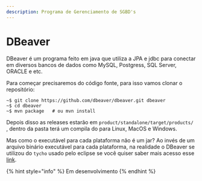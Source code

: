 ```yaml
---
description: Programa de Gerenciamento de SGBD's
---
```


# DBeaver

  DBeaver é um programa feito em java que utiliza a JPA e jdbc para conectar em diversos bancos de dados como MySQL, Postgress, SQL Server, ORACLE e etc.

  Para começar precisaremos do código fonte, para isso vamos clonar o repositório:

```text
~$ git clone https://github.com/dbeaver/dbeaver.git dbeaver
~$ cd dbeaver
~$ mvn package   # ou mvn install 
```

Depois disso as releases estarão em  `product/standalone/target/products/` , dentro da pasta terá um compila do para Linux, MacOS e Windows.

Mas como o executável para cada plataforma não é um jar? Ao invés de um arquivo binário executável para cada plataforma, na realidade o DBeaver se utilizou do `tycho` usado pelo eclipse se você quiser saber mais acesso esse [link](https://git.eclipse.org/c/tycho/org.eclipse.tycho-demo.git/tree/itp01/tycho.demo.itp01/src/tycho/demo/itp/Application.java).

{% hint style="info" %}
Em desenvolvimento
{% endhint %}

